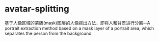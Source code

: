 # avatar-splitting
基于人像区域的蒙版(mask)图层的人像抠出方法，即将人和背景进行分离--A portrait extraction method based on a mask layer of a portrait area, which separates the person from the background
